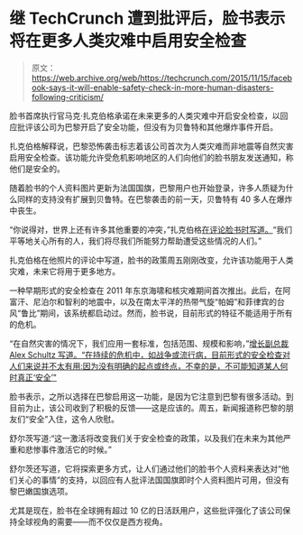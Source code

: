 # 继 TechCrunch 遭到批评后，脸书表示将在更多人类灾难中启用安全检查

> 原文：<https://web.archive.org/web/https://techcrunch.com/2015/11/15/facebook-says-it-will-enable-safety-check-in-more-human-disasters-following-criticism/>

脸书首席执行官马克·扎克伯格承诺在未来更多的人类灾难中开启安全检查，以回应批评该公司为巴黎开启了安全功能，但没有为贝鲁特和其他爆炸事件开启。

扎克伯格解释说，巴黎恐怖袭击标志着该公司首次为人类灾难而非地震等自然灾害启用安全检查。该功能允许受危机影响地区的人们向他们的脸书朋友发送通知，称他们是安全的。

随着脸书的个人资料图片更新为法国国旗，巴黎用户也开始登录，许多人质疑为什么同样的支持没有扩展到贝鲁特。在巴黎袭击的前一天，贝鲁特有 40 多人在爆炸中丧生。

“你说得对，世界上还有许多其他重要的冲突，”扎克伯格[在评论脸书时写道。](https://web.archive.org/web/20221005100439/https://www.facebook.com/photo.php?fbid=10102475457180761&set=a.743613136151.2308566.4&type=3&theater)“我们平等地关心所有的人，我们将尽我们所能努力帮助遭受这些情况的人们。”

扎克伯格在他照片的评论中写道，脸书的政策周五刚刚改变，允许该功能用于人类灾难，未来它将用于更多地方。

一种早期形式的安全检查在 2011 年东京海啸和核灾难期间首次推出。此后，在阿富汗、尼泊尔和智利的地震中，以及在南太平洋的热带气旋“帕姆”和菲律宾的台风“鲁比”期间，该系统都启动过。然而，脸书说，目前形式的特征不能适用于所有的危机。

“在自然灾害的情况下，我们应用一套标准，包括范围、规模和影响，”[增长副总裁 Alex Schultz 写道。“在持续的危机中，如战争或流行病，目前形式的安全检查对人们来说并不太有用:因为没有明确的起点或终点，不幸的是，不可能知道某人何时真正‘安全’"](https://web.archive.org/web/20221005100439/https://www.facebook.com/fbsafety/posts/930229667014872?hc_location=ufi)

脸书表示，之所以选择在巴黎启用这一功能，是因为它注意到巴黎有很多活动。到目前为止，该公司收到了积极的反馈——这是应该的。周五，新闻报道称巴黎的朋友们“安全”入住，这令人欣慰。

舒尔茨写道:“这一激活将改变我们关于安全检查的政策，以及我们在未来为其他严重和悲惨事件激活它的时候。”

舒尔茨还写道，它将探索更多方式，让人们通过他们的脸书个人资料来表达对“他们关心的事情”的支持，以回应有人批评法国国旗即时个人资料图片可用，但没有黎巴嫩国旗选项。

尤其是现在，脸书在全球拥有超过 10 亿的日活跃用户，这些批评强化了该公司保持全球视角的需要——而不仅仅是西方视角。